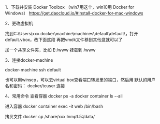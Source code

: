 1、下载并安装 Docker Toolbox （win7用这个，win10用 Docker for Windows）
https://get.daocloud.io/#install-docker-for-mac-windows

2、更改虚拟机

找到C:\Users\xxx\.docker\machine\machines\default\default\，打开default.vbox，改下面这段
<HardDisks>
  <HardDisk uuid="{a00bd5d7-4d45-4b26-8bc9-183fb64ea11c}" location="x/disk.vmdk" format="VMDK" type="Normal"/>
  </HardDisks>
再把vmdk文件移到其他盘就可以了

加一个共享文件夹，比如 E:/www 挂载到 /www

3、连接docker-machine

  docker-machine ssh default

也可以用winscp，可以去virtual box查看端口转发里的端口，然后用  默认的用户名和密码： docker/tcuser 连接

4、常用命令
查看容器
docker ps -a
docker container ls --all

进入容器
docker container exec -it web /bin/bash

拷贝文件
docker cp /share/xxx lnmp1.5:/data/
